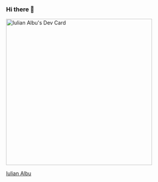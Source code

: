 ### Hi there 👋

<a href="https://app.daily.dev/iulianalbu"><img src="https://api.daily.dev/devcards/786dbcb87e1a48c6bd11ab53a2b2168f.png?r=ba3" width="400" alt="Iulian Albu's Dev Card"/></a>

<div class="badge-base LI-profile-badge" data-locale="ro_RO" data-size="large" data-theme="dark" data-type="HORIZONTAL" data-vanity="iulianalbu" data-version="v1"><a class="badge-base__link LI-simple-link" href="https://ro.linkedin.com/in/iulianalbu?trk=profile-badge">Iulian Albu</a></div>
              
